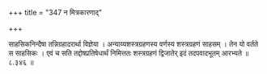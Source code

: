 +++
title = "347 न मित्रकारणाद्"

+++

साहसिकनिन्दैषा तन्निग्रहादरार्था विज्ञेया । अन्याय्यशस्त्रग्रहणस्य वर्णस्य शस्त्रग्रहणं साहसम् । तेन यो वर्तते स साहसिकः । एवं च सति तद्दोषप्रतिषेधार्थं निमित्ततः शस्त्रग्रहणं द्विजातेर् इदं तदपवादभूतम् आरभ्यते ॥ ८.३४६ ॥